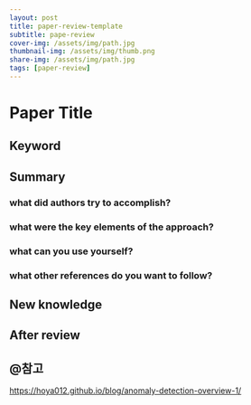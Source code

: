 ```yaml
---
layout: post
title: paper-review-template
subtitle: pape-review
cover-img: /assets/img/path.jpg
thumbnail-img: /assets/img/thumb.png
share-img: /assets/img/path.jpg
tags: [paper-review]
---
```


# Paper Title


## Keyword


## Summary   
### what did authors try to accomplish?

 
### what were the key elements of the approach?


### what can you use yourself? 


### what other references do you want to follow?


## New knowledge



## After review


## @참고
https://hoya012.github.io/blog/anomaly-detection-overview-1/
